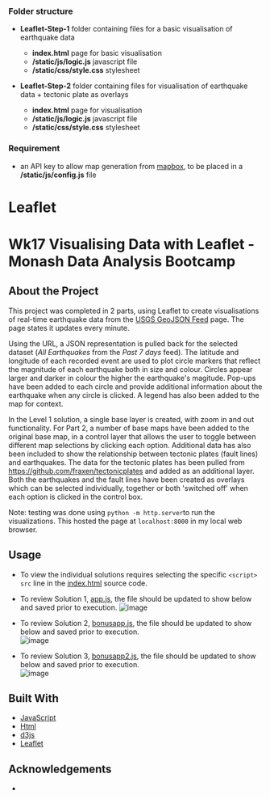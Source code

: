 
### Folder structure
* **Leaflet-Step-1** folder containing files for a basic visualisation of earthquake data
    * **index.html** page for basic visualisation
    * **/static/js/logic.js** javascript file 
    * **/static/css/style.css** stylesheet

* **Leaflet-Step-2** folder containing files for visualisation of earthquake data + tectonic plate as overlays
    * **index.html** page for visualisation
    * **/static/js/logic.js** javascript file 
    * **/static/css/style.css** stylesheet

### Requirement
* an API key to allow map generation from [mapbox](https://www.mapbox.com/), to be placed in a **/static/js/config.js** file



# Leaflet 
Wk17 Visualising Data with Leaflet - Monash Data Analysis Bootcamp
================================================

## About the Project
This project was completed in 2 parts, using Leaflet to create visualisations of real-time earthquake data from the [USGS GeoJSON Feed](http://earthquake.usgs.gov/earthquakes/feed/v1.0/geojson.php) page.  The page states it updates every minute.  

Using the URL, a JSON representation is pulled back for the selected dataset (_All Earthquakes_ from the _Past 7 days_ feed).  The latitude and longitude of each recorded event are used to plot circle markers that reflect the magnitude of each earthquake both in size and colour.  Circles appear larger and darker in colour the higher the earthquake's magitude.  Pop-ups have been added to each circle and provide additional information about the earthquake when any circle is clicked.  A legend has also been added to the map for context.

In the Level 1 solution, a single base layer is created, with zoom in and out functionality.  For Part 2, a number of base maps have been added to the original base map, in a control layer that allows the user to toggle between different map selections by clicking each option.  Additional data has also been included to show the relationship between tectonic plates (fault lines) and earthquakes.  The data for the tectonic plates has been pulled from <https://github.com/fraxen/tectonicplates> and added as an additional layer. Both the earthquakes and the fault lines have been created as overlays which can be selected individually, together or both 'switched off' when each option is clicked in the control box.

Note: testing was done using `python -m http.server`to run the visualizations. This hosted the page at `localhost:8000` in my local web browser.


## Usage

- To view the individual solutions requires selecting the specific `<script> src` line in the [index.html](index.html) source code.

* To review Solution 1, [app.js](./assets/js/app.js), the file should be updated to show below and saved prior to execution. 
  ![image](html_screenshot.png)
  
* To review Solution 2, [bonusapp.js](./assets/js/bonusapp.js), the file should be updated to show below and saved prior to execution.  
  ![image](html_screenshot2.png)

* To review Solution 3, [bonusapp2.js](./assets/js/bonusapp2.js), the file should be updated to show below and saved prior to execution.  
  ![image](html_screenshot3.png)

## Built With

* [JavaScript](https://developer.mozilla.org/en-US/docs/Web/javascript)
* [Html](https://developer.mozilla.org/en-US/docs/Web/HTML)
* [d3js](https://d3js.org/)
* [Leaflet](https://leafletjs.com/)


## Acknowledgements
* 



